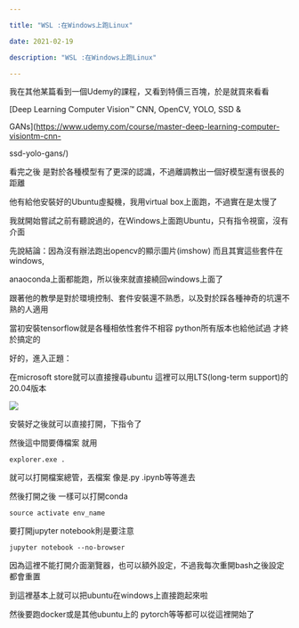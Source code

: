 ```yaml
---

title: "WSL :在Windows上跑Linux"

date: 2021-02-19

description: "WSL :在Windows上跑Linux"

---
```




我在其他某篇看到一個Udemy的課程，又看到特價三百塊，於是就買來看看



[Deep Learning Computer Vision™ CNN, OpenCV, YOLO, SSD &

GANs](https://www.udemy.com/course/master-deep-learning-computer-visiontm-cnn-

ssd-yolo-gans/)



看完之後 是對於各種模型有了更深的認識，不過離調教出一個好模型還有很長的距離



他有給他安裝好的Ubuntu虛擬機，我用virtual box上面跑，不過實在是太慢了



我就開始嘗試之前有聽說過的，在Windows上面跑Ubuntu，只有指令視窗，沒有介面



先說結論：因為沒有辦法跑出opencv的顯示圖片(imshow) 而且其實這些套件在windows,

anaoconda上面都能跑，所以後來就直接繞回windows上面了



跟著他的教學是對於環境控制、套件安裝還不熟悉，以及對於踩各種神奇的坑還不熟的人適用



當初安裝tensorflow就是各種相依性套件不相容 python所有版本也給他試過 才終於搞定的



好的，進入正題：



在microsoft store就可以直接搜尋ubuntu 這裡可以用LTS(long-term support)的20.04版本



![](https://lh3.googleusercontent.com/jCk8hJJPKM8jO1CXPOKyW0iwFfzLp3mUyry0fT7sJY1sJuAXgrvbEibVSkZ8Ax920QaoFwWpW0IWyxGP0J9_VcjqtwajGkSXoSCK968zhXTwvCSRNkycd0mSG-gr6YiZMKastPbhvl5Z7Wev2lk5LB1AGJV0qZNr7RLmV1of5gXYBrmaRyQ5ZFgikUz-iB9tI6sBeNKQtjnBy065uhj7YxUZGMvpVd4mv1WhrBGSUIqc6pdKi79J-IjypQ4kvC9KAPhpwbD1B6m-9ba9IzTlxRMFCqegVkBgZE_vaGV4PnM9inpKOXB4bkyZ-wL2us7UXZEHiy1uSNrVBnNQGuYbcG3yFw7NsYCuOfsE8_m25V0tx5jIQGctwjA7h3L2T16EJfxeNV8SpHUETFEhSP7voEMrmhwM2SAYvhs9PM4GLlFD6L24PDfs5-sQE_CP--PFK-bbMCyfSbCtn5N6tSwr0TJhgyOVe3TZnEAdwxpMqGYqseYDe9_veN20Vfrbl_AGGOdOUvRHsSiKVMvCqZZBxGV1VV5f8j5lWcaoFTJjlQamuYKP1CyyC-WxxH8e-7ayz13tVKFsareZpa_Wc37f_IVb0jl5pgr6ELcw_z_mRevJPDvwEUXYgp9yZEfRi5EKeIcP-cyycbo6OyDeMOeGY0qPIFz7vpfLE1Nuvwom8xtmR7NVqWZM5nlYJ9hMTg=w1200-h937-no?authuser=0)


安裝好之後就可以直接打開，下指令了



然後這中間要傳檔案 就用



    

    

    explorer.exe .



就可以打開檔案總管，丟檔案 像是.py .ipynb等等進去



然後打開之後 一樣可以打開conda



    

    

    source activate env_name



要打開jupyter notebook則是要注意



    

    

    jupyter notebook --no-browser



因為這裡不能打開介面瀏覽器，也可以額外設定，不過我每次重開bash之後設定都會重置



到這裡基本上就可以把ubuntu在windows上直接跑起來啦



然後要跑docker或是其他ubuntu上的 pytorch等等都可以從這裡開始了




